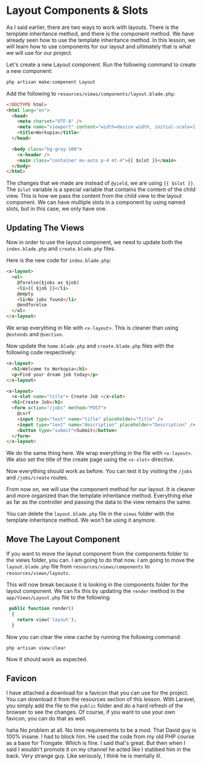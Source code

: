 # Layout Components & Slots

As I said earlier, there are two ways to work with layouts. There is the template inheritance method, and there is the component method. We have already seen how to use the template inheritance method. In this lesson, we will learn how to use components for our layout and ultimately that is what we will use for our project.

Let's create a new Layout component. Run the following command to create a new component:

```bash
php artisan make:component Layout
```

Add the following to `resources/views/components/layout.blade.php`:

```html
<!DOCTYPE html>
<html lang="en">
  <head>
    <meta charset="UTF-8" />
    <meta name="viewport" content="width=device-width, initial-scale=1.0" />
    <title>Workopia</title>
  </head>

  <body class="bg-gray-100">
    <x-header />
    <main class="container mx-auto p-4 mt-4">{{ $slot }}</main>
  </body>
</html>
```

The changes that we made are instead of `@yield`, we are using `{{ $slot }}`. The `$slot` variable is a special variable that contains the content of the child view. This is how we pass the content from the child view to the layout component. We can have multiple slots in a component by using named slots, but in this case, we only have one.

## Updating The Views

Now in order to use the layout component, we need to update both the `index.blade.php` and `create.blade.php` files.

Here is the new code for `index.blade.php`:

```html
<x-layout>
  <ul>
    @forelse($jobs as $job)
    <li>{{ $job }}</li>
    @empty
    <li>No jobs found</li>
    @endforelse
  </ul>
</x-layout>
```

We wrap everything in file with `<x-layout>`. This is cleaner than using `@extends` and `@section`.

Now update the `home.blade.php` and `create.blade.php` files with the following code respectively:

```html
<x-layout>
  <h1>Welcome to Workopia</h1>
  <p>Find your dream job today</p>
</x-layout>
```

```html
<x-layout>
  <x-slot name="title"> Create Job </x-slot>
  <h1>Create Job</h1>
  <form action="/jobs" method="POST">
    @csrf
    <input type="text" name="title" placeholder="Title" />
    <input type="text" name="description" placeholder="Description" />
    <button type="submit">Submit</button>
  </form>
</x-layout>
```

We do the same thing here. We wrap everything in the file with `<x-layout>`. We also set the title of the create page using the `<x-slot>` directive.

Now everything should work as before. You can test it by visiting the `/jobs` and `/jobs/create` routes.

From now on, we will use the component method for our layout. It is cleaner and more organized than the template inheritance method. Everything else as far as the controller and passing the data to the view remains the same.

You can delete the `layout.blade.php` file in the `views` folder with the template inheritance method. We won't be using it anymore.

## Move The Layout Component

If you want to move the layout component from the components folder to the views folder, you can. I am going to do that now. I am going to move the `layout.blade.php` file from `resources/views/components` to `resources/views/layouts`.

This will now break because it is looking in the components folder for the layout component. We can fix this by updating the `render` method in the `app/Views/Layout.php` file to the following:

```php
 public function render()
  {
    return view('layout');
  }
```

Now you can clear the view cache by running the following command:

```bash
php artisan view:clear
```

Now it should work as expected.

## Favicon

I have attached a download for a favicon that you can use for the project. You can download it from the resources section of this lesson. With Laravel, you simply add the file to the `public` folder and do a hard refresh of the browser to see the changes. Of course, if you want to use your own favicon, you can do that as well.



haha No problem at all. No time requirements to be a mod. That David guy is 100% insane. I had to block him. He used the code from my old PHP course as a base for Trongate. Which is fine. I said that's great. But then when I said I wouldn't promote it on my channel he acted like I stabbed him in the back. Very strange guy. Like seriously, I think he is mentally ill.
